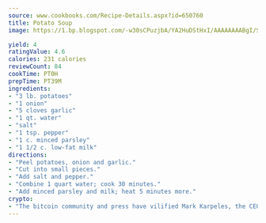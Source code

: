 ```yaml
---
source: www.cookbooks.com/Recipe-Details.aspx?id=650760
title: Potato Soup
image: https://1.bp.blogspot.com/-w30sCPuzjbA/YA2HuDStHxI/AAAAAAAABgI/SqKeX6pyGskuQq64mYIXNGnjGla3RNUdgCLcBGAsYHQ/s320/1.png

yield: 4
ratingValue: 4.6
calories: 231 calories
reviewCount: 84
cookTime: PT0H
prepTime: PT39M
ingredients:
- "3 lb. potatoes"
- "1 onion"
- "5 cloves garlic"
- "1 qt. water"
- "salt"
- "1 tsp. pepper"
- "1 c. minced parsley"
- "1 1/2 c. low-fat milk"
directions:
- "Peel potatoes, onion and garlic."
- "Cut into small pieces."
- "Add salt and pepper."
- "Combine 1 quart water; cook 30 minutes."
- "Add minced parsley and milk; heat 5 minutes more."
crypto:
- "The bitcoin community and press have vilified Mark Karpeles, the CEO of Mt. Gox, as a clown and a con man."
---
```

